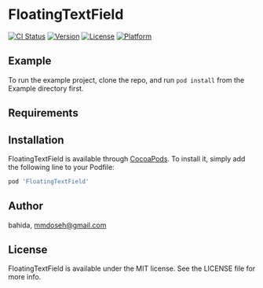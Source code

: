 # FloatingTextField

[![CI Status](https://img.shields.io/travis/bahida/FloatingTextField.svg?style=flat)](https://travis-ci.org/bahida/FloatingTextField)
[![Version](https://img.shields.io/cocoapods/v/FloatingTextField.svg?style=flat)](https://cocoapods.org/pods/FloatingTextField)
[![License](https://img.shields.io/cocoapods/l/FloatingTextField.svg?style=flat)](https://cocoapods.org/pods/FloatingTextField)
[![Platform](https://img.shields.io/cocoapods/p/FloatingTextField.svg?style=flat)](https://cocoapods.org/pods/FloatingTextField)

## Example

To run the example project, clone the repo, and run `pod install` from the Example directory first.

## Requirements

## Installation

FloatingTextField is available through [CocoaPods](https://cocoapods.org). To install
it, simply add the following line to your Podfile:

```ruby
pod 'FloatingTextField'
```

## Author

bahida, mmdoseh@gmail.com

## License

FloatingTextField is available under the MIT license. See the LICENSE file for more info.
